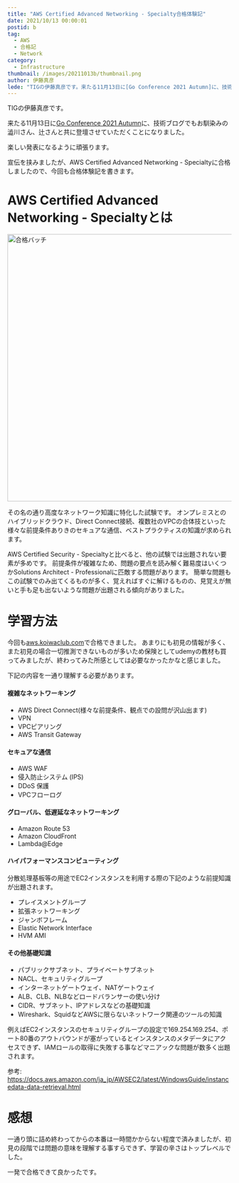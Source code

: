 ```yaml
---
title: "AWS Certified Advanced Networking - Specialty合格体験記"
date: 2021/10/13 00:00:01
postid: b
tag:
  - AWS
  - 合格記
  - Network
category:
  - Infrastructure
thumbnail: /images/20211013b/thumbnail.png
author: 伊藤真彦
lede: "TIGの伊藤真彦です。来たる11月13日に[Go Conference 2021 Autumn]に、技術ブログでもお馴染みの澁川さん、辻さんと共に登壇させていただくことになりました。楽しい発表になるように頑張ります。宣伝を挟みましたが、AWS Certified Advanced Networking - Specialtyに合格しましたので、今回も合格体験記を書きます。"
---
```

TIGの伊藤真彦です。

来たる11月13日に[Go Conference 2021 Autumn](https://gocon.jp/2021autumn/)に、技術ブログでもお馴染みの澁川さん、辻さんと共に登壇させていただくことになりました。

楽しい発表になるように頑張ります。

宣伝を挟みましたが、AWS Certified Advanced Networking - Specialtyに合格しましたので、今回も合格体験記を書きます。

# AWS Certified Advanced Networking - Specialtyとは

<img src="/images/20211013b/image.png" alt="合格バッチ" width="600" height="600" loading="lazy">


その名の通り高度なネットワーク知識に特化した試験です。
オンプレミスとのハイブリッドクラウド、Direct Connect接続、複数社のVPCの合体技といった様々な前提条件ありきのセキュアな通信、ベストプラクティスの知識が求められます。

AWS Certified Security - Specialtyと比べると、他の試験では出題されない要素が多めです。
前提条件が複雑なため、問題の要点を読み解く難易度はいくつかSolutions Architect - Professionalに匹敵する問題があります。
簡単な問題もこの試験でのみ出てくるものが多く、覚えればすぐに解けるものの、見覚えが無いと手も足も出ないような問題が出題される傾向がありました。

# 学習方法

今回も[aws.koiwaclub.com](https://aws.koiwaclub.com/)で合格できました。
あまりにも初見の情報が多く、また初見の場合一切推測できないものが多いため保険としてudemyの教材も買ってみましたが、終わってみた所感としては必要なかったかなと感じました。

下記の内容を一通り理解する必要があります。

#### 複雑なネットワーキング

* AWS Direct Connect(様々な前提条件、観点での設問が沢山出ます)
* VPN
* VPCピアリング
* AWS Transit Gateway

#### セキュアな通信

* AWS WAF
* 侵入防止システム (IPS)
* DDoS 保護
* VPCフローログ

#### グローバル、低遅延なネットワーキング

* Amazon Route 53
* Amazon CloudFront
* Lambda@Edge

#### ハイパフォーマンスコンピューティング

分散処理基板等の用途でEC2インスタンスを利用する際の下記のような前提知識が出題されます。

* プレイスメントグループ
* 拡張ネットワーキング
* ジャンボフレーム
* Elastic Network Interface
* HVM AMI

#### その他基礎知識

* パブリックサブネット、プライベートサブネット
* NACL、セキュリティグループ
* インターネットゲートウェイ、NATゲートウェイ
* ALB、CLB、NLBなどロードバランサーの使い分け
* CIDR、サブネット、IPアドレスなどの基礎知識
* Wireshark、SquidなどAWSに限らないネットワーク関連のツールの知識

例えばEC2インスタンスのセキュリティグループの設定で169.254.169.254、ポート80番のアウトバウンドが塞がっているとインスタンスのメタデータにアクセスできず、IAMロールの取得に失敗する事などマニアックな問題が数多く出題されます。

参考: https://docs.aws.amazon.com/ja_jp/AWSEC2/latest/WindowsGuide/instancedata-data-retrieval.html

# 感想

一通り頭に詰め終わってからの本番は一時間かからない程度で済みましたが、初見の段階では問題の意味を理解する事すらできず、学習の辛さはトップレベルでした。

一発で合格できて良かったです。

